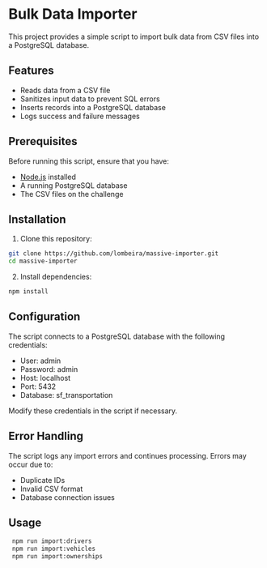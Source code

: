 # Bulk Data Importer

This project provides a simple script to import bulk data from CSV files into a PostgreSQL database.

## Features

- Reads data from a CSV file
- Sanitizes input data to prevent SQL errors
- Inserts records into a PostgreSQL database
- Logs success and failure messages

## Prerequisites

Before running this script, ensure that you have:

- [Node.js](https://nodejs.org/) installed
- A running PostgreSQL database
- The CSV files on the challenge

## Installation

1. Clone this repository:

```sh
git clone https://github.com/lombeira/massive-importer.git
cd massive-importer
```

2. Install dependencies:
```sh
npm install
```

## Configuration

The script connects to a PostgreSQL database with the following credentials:

- User: admin
- Password: admin
- Host: localhost
- Port: 5432
- Database: sf_transportation

Modify these credentials in the script if necessary.

## Error Handling
The script logs any import errors and continues processing. Errors may occur due to:

 - Duplicate IDs
 - Invalid CSV format
 - Database connection issues

 
## Usage

```sh
 npm run import:drivers 
 npm run import:vehicles 
 npm run import:ownerships
```


